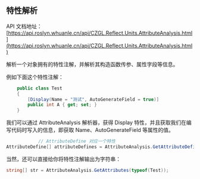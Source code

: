 ## 特性解析

API 文档地址：[https://api.roslyn.whuanle.cn/api/CZGL.Reflect.Units.AttributeAnalysis.html](https://api.roslyn.whuanle.cn/api/CZGL.Reflect.Units.AttributeAnalysis.html)

解析一个对象拥有的特性注解，并解析其构造函数传参、属性字段等信息。

例如下面这个特性注解：

```csharp
    public class Test
    {
        [Display(Name = "测试", AutoGenerateField = true)]
        public int A { get; set; }
    }
```
我们可以通过 AttributeAnalysis 解析器，获得 Display 特性，并且获取我们在编写代码时写入的信息，即获取 Name、AutoGenerateField 等属性的值。

```csharp
            // AttributeDefine 对应一个特性
AttributeDefine[] attributeDefines = AttributeAnalysis.GetAttributeDefine(typeof(Test));
```



当然，还可以直接给你将特性注解输出为字符串：

```csharp
string[] str = AttributeAnalysis.GetAttributes(typeof(Test));
```

